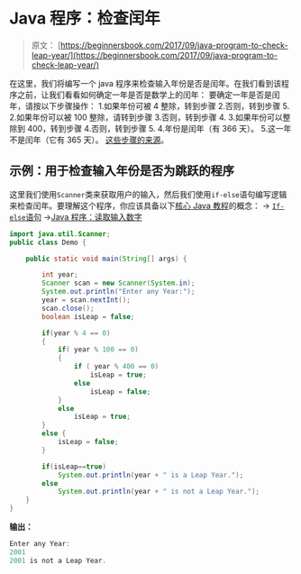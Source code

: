 # Java 程序：检查闰年

> 原文： [https://beginnersbook.com/2017/09/java-program-to-check-leap-year/](https://beginnersbook.com/2017/09/java-program-to-check-leap-year/)

在这里，我们将编写一个 java 程序来检查输入年份是否是闰年。在我们看到该程序之前，让我们看看如何确定一年是否是数学上的闰年：
要确定一年是否是闰年，请按以下步骤操作：
1.如果年份可被 4 整除，转到步骤 2.否则，转到步骤 5\.
2.如果年份可以被 100 整除，请转到步骤 3.否则，转到步骤 4\.
3.如果年份可以整除到 400，转到步骤 4.否则，转到步骤 5\.
4.年份是闰年（有 366 天）。
5.这一年不是闰年（它有 365 天）。 [这些步骤的来源](https://support.microsoft.com/en-in/help/214019/method-to-determine-whether-a-year-is-a-leap-year)。

## 示例：用于检查输入年份是否为跳跃的程序

这里我们使用`Scanner`类来获取用户的输入，然后我们使用`if-else`语句编写逻辑来检查闰年。要理解这个程序，你应该具备以下[核心 Java 教程](https://beginnersbook.com/java-tutorial-for-beginners-with-examples/)的概念：
→ [`If-else`语句](https://beginnersbook.com/2017/08/if-else-statement-in-java/)
→[Java 程序：读取输入数字](https://beginnersbook.com/2017/09/java-program-to-read-integer-value-from-the-standard-input/)

```java
import java.util.Scanner;
public class Demo {

    public static void main(String[] args) {

    	int year;
    	Scanner scan = new Scanner(System.in);
    	System.out.println("Enter any Year:");
    	year = scan.nextInt();
    	scan.close();
        boolean isLeap = false;

        if(year % 4 == 0)
        {
            if( year % 100 == 0)
            {
                if ( year % 400 == 0)
                    isLeap = true;
                else
                    isLeap = false;
            }
            else
                isLeap = true;
        }
        else {
            isLeap = false;
        }

        if(isLeap==true)
            System.out.println(year + " is a Leap Year.");
        else
            System.out.println(year + " is not a Leap Year.");
    }
}
```

**输出：**

```java
Enter any Year: 
2001
2001 is not a Leap Year.
```